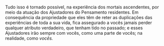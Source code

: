 ﻿Tudo isso é tornado possível, na experiência dos mortais ascendentes, por meio da atuação dos Ajustadores do Pensamento residentes. Em consequência da propriedade que eles têm de reter as duplicações das experiências de toda a sua vida, fica assegurado a vocês jamais perder qualquer atributo verdadeiro, que tenham tido no passado; e esses Ajustadores irão sempre com vocês, como uma parte de vocês; na realidade, como *vocês.*